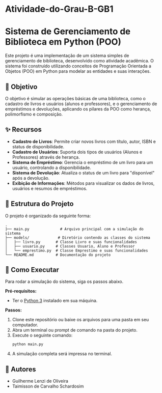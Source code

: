 # Atividade-do-Grau-B-GB1
# Sistema de Gerenciamento de Biblioteca em Python (POO)

Este projeto é uma implementação de um sistema simples de gerenciamento de biblioteca, desenvolvido como atividade acadêmica. O sistema foi construído utilizando conceitos de Programação Orientada a Objetos (POO) em Python para modelar as entidades e suas interações.

## 🎯 Objetivo

O objetivo é simular as operações básicas de uma biblioteca, como o cadastro de livros e usuários (alunos e professores), e o gerenciamento de empréstimos e devoluções, aplicando os pilares da POO como herança, polimorfismo e composição.

## ✨ Recursos

- **Cadastro de Livros**: Permite criar novos livros com título, autor, ISBN e status de disponibilidade.
- **Cadastro de Usuários**: Suporta dois tipos de usuários (Alunos e Professores) através de herança.
- **Sistema de Empréstimo**: Gerencia o empréstimo de um livro para um usuário, controlando a disponibilidade.
- **Sistema de Devolução**: Atualiza o status de um livro para "disponível" após a devolução.
- **Exibição de Informações**: Métodos para visualizar os dados de livros, usuários e resumos de empréstimos.

## 📂 Estrutura do Projeto

O projeto é organizado da seguinte forma:

```
.
├── main.py              # Arquivo principal com a simulação do sistema
├── models/             # Diretório contendo as classes do sistema
│   ├── livro.py       # Classe Livro e suas funcionalidades
│   ├── usuario.py     # Classes Usuario, Aluno e Professor
│   └── emprestimo.py  # Classe Emprestimo e suas funcionalidades
└── README.md          # Documentação do projeto
```

## 🚀 Como Executar

Para rodar a simulação do sistema, siga os passos abaixo.

**Pré-requisitos:**
- Ter o [Python 3](https://www.python.org/downloads/) instalado em sua máquina.

**Passos:**
1. Clone este repositório ou baixe os arquivos para uma pasta em seu computador.
2. Abra um terminal ou prompt de comando na pasta do projeto.
3. Execute o seguinte comando:
    ```bash
    python main.py
    ```
4. A simulação completa será impressa no terminal.

## 👥 Autores

- Guilherme Lenzi de Oliveira
- Taimisson de Carvalho Schardosim
